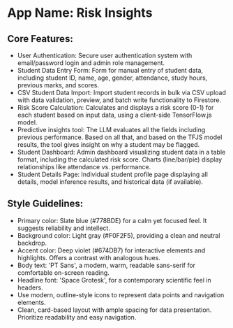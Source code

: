# **App Name**: Risk Insights

## Core Features:

- User Authentication: Secure user authentication system with email/password login and admin role management.
- Student Data Entry Form: Form for manual entry of student data, including student ID, name, age, gender, attendance, study hours, previous marks, and scores.
- CSV Student Data Import: Import student records in bulk via CSV upload with data validation, preview, and batch write functionality to Firestore.
- Risk Score Calculation: Calculates and displays a risk score (0-1) for each student based on input data, using a client-side TensorFlow.js model.
- Predictive insights tool: The LLM evaluates all the fields including previous performance. Based on all that, and based on the TFJS model results, the tool gives insight on why a student may be flagged.
- Student Dashboard: Admin dashboard visualizing student data in a table format, including the calculated risk score. Charts (line/bar/pie) display relationships like attendance vs. performance.
- Student Details Page: Individual student profile page displaying all details, model inference results, and historical data (if available).

## Style Guidelines:

- Primary color: Slate blue (#778BDE) for a calm yet focused feel. It suggests reliability and intellect.
- Background color: Light gray (#F0F2F5), providing a clean and neutral backdrop.
- Accent color: Deep violet (#674DB7) for interactive elements and highlights. Offers a contrast with analogous hues.
- Body text: 'PT Sans', a modern, warm, readable sans-serif for comfortable on-screen reading.
- Headline font: 'Space Grotesk', for a contemporary scientific feel in headers.
- Use modern, outline-style icons to represent data points and navigation elements.
- Clean, card-based layout with ample spacing for data presentation. Prioritize readability and easy navigation.